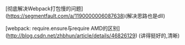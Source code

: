 
[彻底解决Webpack打包慢的问题]
(https://segmentfault.com/a/1190000006087638)(解决思路也是dll)

[webpack: require.ensure与require AMD的区别]
(http://blog.csdn.net/zhbhun/article/details/46826129) (讲得挺好的,清晰)
